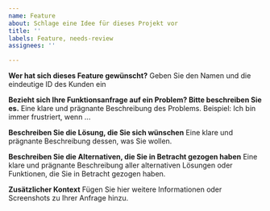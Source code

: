 ```yaml
---
name: Feature
about: Schlage eine Idee für dieses Projekt vor
title: ''
labels: Feature, needs-review
assignees: ''

---
```


**Wer hat sich dieses Feature gewünscht?**
Geben Sie den Namen und die eindeutige ID des Kunden ein

**Bezieht sich Ihre Funktionsanfrage auf ein Problem? Bitte beschreiben Sie es.**
Eine klare und prägnante Beschreibung des Problems. Beispiel: Ich bin immer frustriert, wenn ...

**Beschreiben Sie die Lösung, die Sie sich wünschen**
Eine klare und prägnante Beschreibung dessen, was Sie wollen.

**Beschreiben Sie die Alternativen, die Sie in Betracht gezogen haben**
Eine klare und prägnante Beschreibung aller alternativen Lösungen oder Funktionen, die Sie in Betracht gezogen haben.

**Zusätzlicher Kontext**
Fügen Sie hier weitere Informationen oder Screenshots zu Ihrer Anfrage hinzu.
